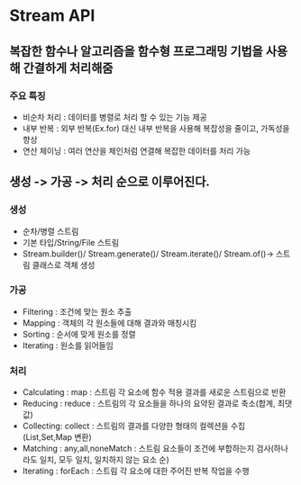 # Stream API

## 복잡한 함수나 알고리즘을 함수형 프로그래밍 기법을 사용해 간결하게 처리해줌

### 주요 특징
- 비순차 처리 : 데이터를 병렬로 처리 할 수 있는 기능 제공
- 내부 반복 : 외부 반복(Ex.for) 대신 내부 반복을 사용해 복잡성을 줄이고, 가독성을 향상
- 연산 체이닝 : 여러 연산을 체인처럼 연결해 복잡한 데이터를 처리 가능

## 생성 -> 가공 -> 처리 순으로  이루어진다.

### 생성
- 순차/병렬 스트림
- 기본 타입/String/File 스트림
- Stream.builder()/ Stream.generate()/ Stream.iterate()/ Stream.of()-> 스트림 클래스로 객체 생성

### 가공
- Filtering : 조건에 맞는 원소 추출
- Mapping : 객체의 각 원소들에 대해 결과와 매칭시킴
- Sorting : 순서에 맞게 원소를 정렬
- Iterating : 원소를 읽어들임

### 처리
- Calculating : map : 스트림 각 요소에 함수 적용 결과를 새로운 스트림으로 반환
- Reducing : reduce : 스트림의 각 요소들을 하나의 요약된 결과로 축소(합계, 최댓값)
- Collecting: collect : 스트림의 결과를 다양한 형태의 컬렉션을 수집(List,Set,Map 변환)
- Matching : any,all,noneMatch : 스트림 요소들이 조건에 부합하는지 검사(하나라도 일치, 모두 일치, 일치하지 않는 요소 순)
- Iterating : forEach : 스트림 각 요소에 대한 주어진 반복 작업을 수행